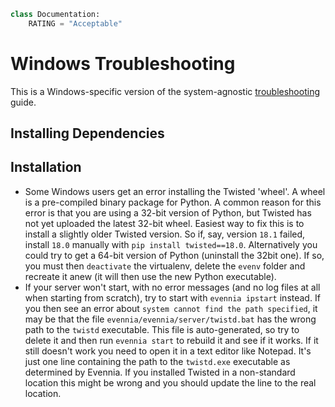 ```python
class Documentation:
    RATING = "Acceptable"
```

# Windows Troubleshooting
This is a Windows-specific version of the system-agnostic [troubleshooting](related_topics/troubleshooting) guide.

## Installing Dependencies

## Installation
- Some Windows users get an error installing the Twisted 'wheel'. A wheel is a pre-compiled binary package for Python. A common reason for this error is that you are using a 32-bit version of Python, but Twisted has not yet uploaded the latest 32-bit wheel. Easiest way to fix this is to install a slightly older Twisted version. So if, say, version `18.1` failed, install `18.0` manually with `pip install twisted==18.0`. Alternatively you could try to get a 64-bit version of Python (uninstall the 32bit one). If so, you must then `deactivate` the virtualenv, delete the `evenv` folder and recreate it anew (it will then use the new Python executable).
- If your server won't start, with no error messages (and no log files at all when starting from scratch), try to start with `evennia ipstart` instead. If you then see an error about `system cannot find the path specified`, it may be that the file `evennia/evennia/server/twistd.bat` has the wrong path to the `twistd` executable. This file is auto-generated, so try to delete it and then run `evennia start` to rebuild it and see if it works. If it still doesn't work you need to open it in a text editor like Notepad. It's just one line containing  the path to the `twistd.exe` executable as determined by Evennia. If you installed Twisted in a non-standard location this might be wrong and you should update the line to the real location. 

